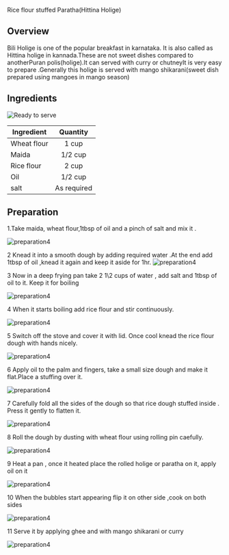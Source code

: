 Rice flour stuffed Paratha(Hittina Holige)
## Overview
Bili Holige is one of the popular breakfast in karnataka. It is also called as Hittina holige in kannada.These are not sweet dishes compared to anotherPuran polis(holige).It can served with curry or chutneyIt is very easy to prepare .Generally this holige is served with mango shikarani(sweet dish prepared using mangoes in mango season)
## Ingredients
![Ready to serve](pics/rice1.jpg)

Ingredient | Quantity 
------- |:--------:
Wheat flour | 1 cup
Maida | 1/2 cup
Rice flour | 2 cup
Oil | 1/2 cup
salt| As required


## Preparation

1.Take maida, wheat flour,1tbsp of oil and a pinch of salt  and mix it . 


![preparation4](pics/rice2.jpg)

2 Knead it into a smooth dough by adding required water .At the end add 1tbsp of oil ,knead it again and keep it aside for 1hr.
![preparation4](pics/rice3.jpg)

3 Now in a deep frying pan take 2 1\2 cups of water , add salt and 1tbsp of oil to it. Keep it for boiling

![preparation4](pics/rice4.jpg)

4 When it starts boiling add rice flour and stir continuously.

![preparation4](pics/rice5.jpg)

5 Switch off the stove and cover it with lid. Once cool knead the rice flour dough with hands nicely.

![preparation4](pics/rice6.jpg)

6 Apply oil to the palm and fingers, take a small size dough and make it flat.Place a stuffing over it.

![preparation4](pics/rice7.jpg)

7 Carefully fold all the sides of the dough so that rice dough stuffed inside . Press it gently to flatten it.

![preparation4](pics/rice8.jpg)

8 Roll the dough by dusting with wheat flour using rolling pin caefully.

![preparation4](pics/rice9.jpg)

9 Heat a pan , once it heated place the rolled holige or paratha on it, apply oil on it

![preparation4](pics/rice10.jpg)

10 When the bubbles start appearing flip it on other side ,cook on both sides

![preparation4](pics/rice11.jpg)

11 Serve it by applying ghee and with mango shikarani or curry

![preparation4](pics/rice13.jpg)
